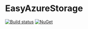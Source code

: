 # EasyAzureStorage
[![Build status](https://ci.appveyor.com/api/projects/status/pox8wfd42ou07l5y?svg=true)](https://ci.appveyor.com/project/JustinSkiles/easyazurestorage)
[![NuGet](https://img.shields.io/nuget/v/EasyAzureStorage.svg)](https://www.nuget.org/packages/EasyAzureStorage)
